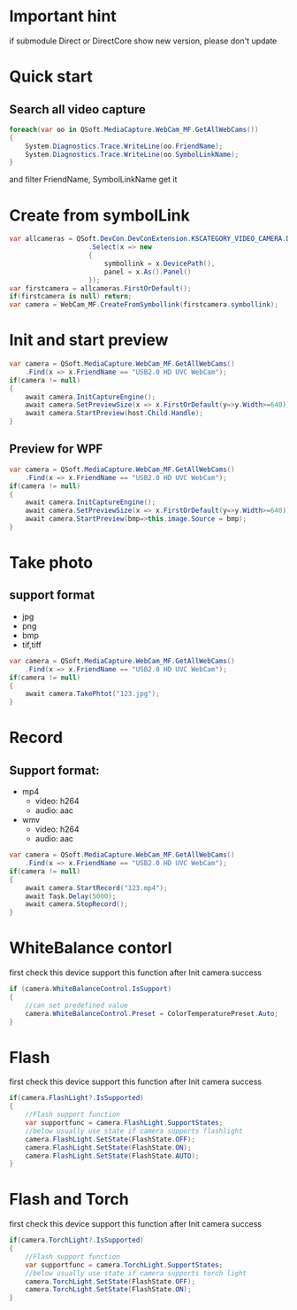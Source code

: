 # Important hint
if submodule Direct or DirectCore show new version, please don't update

# Quick start
## Search all video capture
```c#
foreach(var oo in QSoft.MediaCapture.WebCam_MF.GetAllWebCams())
{
    System.Diagnostics.Trace.WriteLine(oo.FriendName);
    System.Diagnostics.Trace.WriteLine(oo.SymbolLinkName);
}
```
and filter FriendName, SymbolLinkName get it
# Create from symbolLink
```c#
var allcameras = QSoft.DevCon.DevConExtension.KSCATEGORY_VIDEO_CAMERA.DevicesFromInterface()
                    .Select(x => new
                    {
                        symbollink = x.DevicePath(),
                        panel = x.As().Panel()
                    });
var firstcamera = allcameras.FirstOrDefault();
if(firstcamera is null) return;
var camera = WebCam_MF.CreateFromSymbollink(firstcamera.symbollink);
```

# Init and start preview
```c#
var camera = QSoft.MediaCapture.WebCam_MF.GetAllWebCams()
    .Find(x => x.FriendName == "USB2.0 HD UVC WebCam");
if(camera != null)
{
    await camera.InitCaptureEngine();
    await camera.SetPreviewSize(x => x.FirstOrDefault(y=>y.Width>=640));
    await camera.StartPreview(host.Child.Handle);
}
```
## Preview for WPF
```c#
var camera = QSoft.MediaCapture.WebCam_MF.GetAllWebCams()
    .Find(x => x.FriendName == "USB2.0 HD UVC WebCam");
if(camera != null)
{
    await camera.InitCaptureEngine();
    await camera.SetPreviewSize(x => x.FirstOrDefault(y=>y.Width>=640));
    await camera.StartPreview(bmp=>this.image.Source = bmp);
}
```

# Take photo
## support format
* jpg
* png
* bmp
* tif,tiff
```c#
var camera = QSoft.MediaCapture.WebCam_MF.GetAllWebCams()
    .Find(x => x.FriendName == "USB2.0 HD UVC WebCam");
if(camera != null)
{
    await camera.TakePhtot("123.jpg");
}
```

# Record
## Support format:
- mp4
    - video: h264
    - audio: aac
- wmv
    - video: h264
    - audio: aac

```c#
var camera = QSoft.MediaCapture.WebCam_MF.GetAllWebCams()
    .Find(x => x.FriendName == "USB2.0 HD UVC WebCam");
if(camera != null)
{
    await camera.StartRecord("123.mp4");
    await Task.Delay(5000);
    await camera.StopRecord();
}

```

# WhiteBalance contorl
first check this device support  this function after Init camera success
```c#
if (camera.WhiteBalanceControl.IsSupport)
{
    //can set predefined value
    camera.WhiteBalanceControl.Preset = ColorTemperaturePreset.Auto;
}

```

# Flash
first check this device support  this function after Init camera success
```c#
if(camera.FlashLight?.IsSupported)
{
    //Flash support function
    var supportfunc = camera.FlashLight.SupportStates;
    //below usually use state if camera supports flashlight
    camera.FlashLight.SetState(FlashState.OFF);
    camera.FlashLight.SetState(FlashState.ON);
    camera.FlashLight.SetState(FlashState.AUTO);
}

```
# Flash and Torch
first check this device support  this function after Init camera success
```c#
if(camera.TorchLight?.IsSupported)
{
    //Flash support function
    var supportfunc = camera.TorchLight.SupportStates;
    //below usually use state if camera supports torch light
    camera.TorchLight.SetState(FlashState.OFF);
    camera.TorchLight.SetState(FlashState.ON);
}

